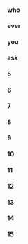 #### who
#### ever
#### you
#### ask
#### 5
#### 6
#### 7
#### 8
#### 9
#### 10
#### 11
#### 12
#### 13
#### 14
#### 15
